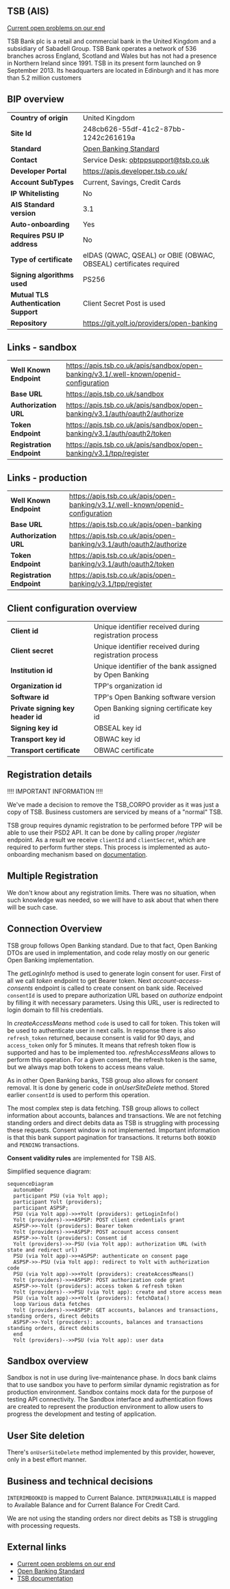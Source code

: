 ## TSB (AIS)
[Current open problems on our end][1]

TSB Bank plc is a retail and commercial bank in the United Kingdom and a subsidiary of Sabadell Group.
TSB Bank operates a network of 536 branches across England, Scotland and Wales but has not had 
a presence in Northern Ireland since 1991. TSB in its present form launched on 9 September 2013. 
Its headquarters are located in Edinburgh and it has more than 5.2 million customers

## BIP overview 

|                                       |                                                                   |
|---------------------------------------|-------------------------------------------------------------------|
| **Country of origin**                 | United Kingdom                                                    | 
| **Site Id**                           | 248cb626-55df-41c2-87bb-1242c261619a                              |
| **Standard**                          | [Open Banking Standard][2]                                        |
| **Contact**                           | Service Desk: obtppsupport@tsb.co.uk                              |
| **Developer Portal**                  | https://apis.developer.tsb.co.uk/                                 | 
| **Account SubTypes**                  | Current, Savings, Credit Cards                                    |
| **IP Whitelisting**                   | No                                                                |
| **AIS Standard version**              | 3.1                                                               |
| **Auto-onboarding**                   | Yes                                                               |
| **Requires PSU IP address**           | No                                                                |
| **Type of certificate**               | eIDAS (QWAC, QSEAL) or OBIE (OBWAC, OBSEAL) certificates required |
| **Signing algorithms used**           | PS256                                                             |
| **Mutual TLS Authentication Support** | Client Secret Post is used                                        |
| **Repository**                        | https://git.yolt.io/providers/open-banking                        |

## Links - sandbox

|                           |                                                                                        |
|---------------------------|----------------------------------------------------------------------------------------|
| **Well Known Endpoint**   | https://apis.tsb.co.uk/apis/sandbox/open-banking/v3.1/.well-known/openid-configuration |
| **Base URL**              | https://apis.tsb.co.uk/sandbox                                                         |
| **Authorization URL**     | https://apis.tsb.co.uk/apis/sandbox/open-banking/v3.1/auth/oauth2/authorize            | 
| **Token Endpoint**        | https://apis.tsb.co.uk/apis/sandbox/open-banking/v3.1/auth/oauth2/token                |
| **Registration Endpoint** | https://apis.tsb.co.uk/apis/sandbox/open-banking/v3.1/tpp/register                     |  

## Links - production 

|                           |                                                                                |
|---------------------------|--------------------------------------------------------------------------------|
| **Well Known Endpoint**   | https://apis.tsb.co.uk/apis/open-banking/v3.1/.well-known/openid-configuration |
| **Base URL**              | https://apis.tsb.co.uk/apis/open-banking                                       |
| **Authorization URL**     | https://apis.tsb.co.uk/apis/open-banking/v3.1/auth/oauth2/authorize            | 
| **Token Endpoint**        | https://apis.tsb.co.uk/apis/open-banking/v3.1/auth/oauth2/token                |
| **Registration Endpoint** | https://apis.tsb.co.uk/apis/open-banking/v3.1/tpp/register                     |  

## Client configuration overview

|                                   |                                                        |
|-----------------------------------|--------------------------------------------------------|
| **Client id**                     | Unique identifier received during registration process |
| **Client secret**                 | Unique identifier received during registration process |  
| **Institution id**                | Unique identifier of the bank assigned by Open Banking |
| **Organization id**               | TPP's organization id                                  |
| **Software id**                   | TPP's Open Banking software version                    | 
| **Private signing key header id** | Open Banking signing certificate key id                |
| **Signing key id**                | OBSEAL key id                                          |
| **Transport key id**              | OBWAC key id                                           |
| **Transport certificate**         | OBWAC certificate                                      |

## Registration details

!!!! IMPORTANT INFORMATION !!!!

We've made a decision to remove the TSB_CORPO provider as it was just a copy of TSB.
Business customers are serviced by means of a "normal" TSB. 

TSB group requires dynamic registration to be performed before TPP will be able to use their PSD2 API. It can be 
done by calling proper _/register_ endpoint. As a result we receive `clientId` and `clientSecret`, which are required 
to perform further steps. This process is implemented as auto-onboarding mechanism based on [documentation][3].

## Multiple Registration

We don't know about any registration limits. There was no situation, when such knowledge was needed, so we will have to
ask about that when there will be such case.

## Connection Overview

TSB group follows Open Banking standard. Due to that fact, Open Banking DTOs are used in implementation, and code relay 
mostly on our generic Open Banking implementation.

The _getLoginInfo_ method is used to generate login consent for user. First of all we call _token_ endpoint to get Bearer
token. Next _account-access-consents_ endpoint is called to create consent on bank side. Received `consentId` is used to
prepare authorization URL based on _authorize_ endpoint by filling it with necessary parameters. Using this URL, user 
is redirected to login domain to fill his credentials.

In _createAccessMeans_ method `code` is used to call for token. This token will be used to authenticate user
in next calls. In response there is also `refresh_token` returned, because consent is valid for 90 days, and `access_token` 
only for 5 minutes. It means that refresh token flow is supported and has to be implemented too. _refreshAccessMeans_
allows to perform this operation. For a given consent, the refresh token is the same, but we always map both tokens to
access means value.

As in other Open Banking banks, TSB group also allows for consent removal. It is done by generic code in _onUserSiteDelete_
method. Stored earlier `consentId` is used to perform this operation.

The most complex step is data fetching. TSB group allows to collect information about accounts, balances and 
transactions. We are not fetching standing orders and direct debits data as TSB is struggling 
with processing these requests. Consent window is not implemented. 
Important information is that this bank support pagination for transactions. It returns both `BOOKED` and
`PENDING` transactions.

**Consent validity rules** are implemented for TSB AIS.

Simplified sequence diagram:
```mermaid
sequenceDiagram
  autonumber
  participant PSU (via Yolt app);
  participant Yolt (providers);
  participant ASPSP;
  PSU (via Yolt app)->>+Yolt (providers): getLoginInfo()
  Yolt (providers)->>+ASPSP: POST client credentials grant 
  ASPSP->>-Yolt (providers): Bearer token
  Yolt (providers)->>+ASPSP: POST account access consent 
  ASPSP->>-Yolt (providers): Consent id
  Yolt (providers)->>-PSU (via Yolt app): authorization URL (with state and redirect url)
  PSU (via Yolt app)->>+ASPSP: authenticate on consent page
  ASPSP->>-PSU (via Yolt app): redirect to Yolt with authorization code
  PSU (via Yolt app)->>+Yolt (providers): createAccessMeans()
  Yolt (providers)->>+ASPSP: POST authorization code grant
  ASPSP->>-Yolt (providers): access token & refresh token
  Yolt (providers)-->>PSU (via Yolt app): create and store access mean
  PSU (via Yolt app)->>+Yolt (providers): fetchData()
  loop Various data fetches
  Yolt (providers)->>+ASPSP: GET accounts, balances and transactions, standing orders, direct debits
  ASPSP->>-Yolt (providers): accounts, balances and transactions standing orders, direct debits
  end
  Yolt (providers)-->>PSU (via Yolt app): user data

```
   
## Sandbox overview

Sandbox is not in use during live-maintenance phase.
In docs bank claims that to use sandbox you have to perform similar dynamic 
registration as for production environment. Sandbox contains mock data for the purpose 
of testing API connectivity. The Sandbox interface and authentication flows are created 
to represent the production environment to allow users to progress the development and 
testing of application.

## User Site deletion
There's `onUserSiteDelete` method implemented by this provider, however, only in a best effort manner.

## Business and technical decisions

`INTERIMBOOKED` is mapped to Current Balance. 
`INTERIMAVAILABLE` is mapped to Available Balance and for Current Balance For Credit Card.
  
We are not using the standing orders nor direct debits as TSB is struggling with processing requests.

## External links
* [Current open problems on our end][1]
* [Open Banking Standard][2]
* [TSB documentation][3]

[1]: <https://yolt.atlassian.net/issues/?jql=project%20%3D%20%22C4PO%22%20AND%20component%20in%20(TSB_BANK)%20AND%20status%20!%3D%20Done%20AND%20Resolution%20%3D%20Unresolved%20ORDER%20BY%20status>
[2]: <https://standards.openbanking.org.uk/>
[3]: <https://apis.developer.tsb.co.uk/#/home>